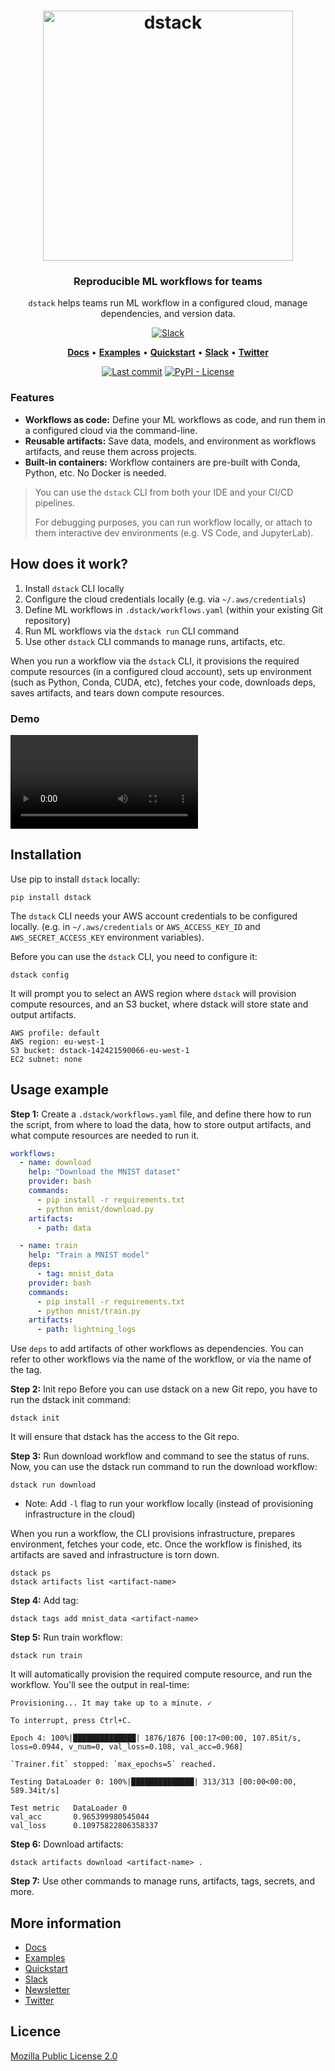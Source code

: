 <div align="center">
<h1 align="center">
  <a target="_blank" href="https://dstack.ai">
    <picture>
      <source media="(prefers-color-scheme: dark)" srcset="https://raw.githubusercontent.com/dstackai/dstack/master/docs/assets/logo-dark.svg"/>
      <img alt="dstack" src="https://raw.githubusercontent.com/dstackai/dstack/master/docs/assets/logo.svg" width="400px"/>
    </picture>
  </a>
</h1>

<h3 align="center">
Reproducible ML workflows for teams
</h3>

<p align="center">
<code>dstack</code> helps teams run ML workflow in a configured cloud, manage dependencies, and version data.
</p>

[![Slack](https://img.shields.io/badge/slack-chat%20with%20us-blueviolet?logo=slack&style=for-the-badge)](https://join.slack.com/t/dstackai/shared_invite/zt-xdnsytie-D4qU9BvJP8vkbkHXdi6clQ)

<p align="center">
<a href="https://docs.dstack.ai" target="_blank"><b>Docs</b></a> • 
<a href="https://docs.dstack.ai/examples" target="_blank"><b>Examples</b></a> • 
<a href="https://docs.dstack.ai/tutorials/quickstart"><b>Quickstart</b></a> • 
<a href="https://join.slack.com/t/dstackai/shared_invite/zt-xdnsytie-D4qU9BvJP8vkbkHXdi6clQ" target="_blank"><b>Slack</b></a> • 
<a href="https://twitter.com/dstackai" target="_blank"><b>Twitter</b></a>
</p>

[![Last commit](https://img.shields.io/github/last-commit/dstackai/dstack)](https://github.com/dstackai/dstack/commits/)
[![PyPI - License](https://img.shields.io/pypi/l/dstack?style=flat&color=blue)](https://github.com/dstackai/dstack/blob/master/LICENSE.md)

</div>

### Features

* **Workflows as code:** Define your ML workflows as code, and run them in a configured cloud via the command-line.
* **Reusable artifacts:** Save data, models, and environment as workflows artifacts, and reuse them across projects.
* **Built-in containers:** Workflow containers are pre-built with Conda, Python, etc. No Docker is needed.

> You can use the `dstack` CLI from both your IDE and your CI/CD pipelines.
> 
> For debugging purposes, you can run workflow locally, or attach to them interactive dev environments (e.g. VS Code, 
and JupyterLab).

## How does it work?

1. Install `dstack` CLI locally 
2. Configure the cloud credentials locally (e.g. via `~/.aws/credentials`)
3. Define ML workflows in `.dstack/workflows.yaml` (within your existing Git repository)
4. Run ML workflows via the `dstack run` CLI command
5. Use other `dstack` CLI commands to manage runs, artifacts, etc.

When you run a workflow via the `dstack` CLI, it provisions the required compute resources (in a configured cloud
account), sets up environment (such as Python, Conda, CUDA, etc), fetches your code, downloads deps,
saves artifacts, and tears down compute resources.

### Demo

<video src="https://user-images.githubusercontent.com/54148038/203490366-e32ef5bb-e134-4562-bf48-358ade41a225.mp4" controls="controls" style="max-width: 800px;"> 
</video>

## Installation

Use pip to install `dstack` locally:

```shell
pip install dstack
```

The `dstack` CLI needs your AWS account credentials to be configured locally.
(e.g. in `~/.aws/credentials` or `AWS_ACCESS_KEY_ID` and `AWS_SECRET_ACCESS_KEY` environment variables).

Before you can use the `dstack` CLI, you need to configure it:

```shell
dstack config
```

It will prompt you to select an AWS region 
where `dstack` will provision compute resources, and an S3 bucket, 
where dstack will store state and output artifacts.

```shell
AWS profile: default
AWS region: eu-west-1
S3 bucket: dstack-142421590066-eu-west-1
EC2 subnet: none
```

## Usage example

**Step 1:** Create a `.dstack/workflows.yaml` file, and define there how to run the script, 
from where to load the data, how to store output artifacts, and what compute resources are
needed to run it.

```yaml
workflows:
  - name: download
    help: "Download the MNIST dataset"
    provider: bash
    commands:
      - pip install -r requirements.txt
      - python mnist/download.py
    artifacts:
      - path: data

  - name: train
    help: "Train a MNIST model"
    deps:
      - tag: mnist_data
    provider: bash
    commands:
      - pip install -r requirements.txt
      - python mnist/train.py
    artifacts:
      - path: lightning_logs
```

Use `deps` to add artifacts of other workflows as dependencies. You can refer to other 
workflows via the name of the workflow, or via the name of the tag. 

**Step 2:** Init repo
Before you can use dstack on a new Git repo, you have to run the dstack init command:

```shell
dstack init
```
It will ensure that dstack has the access to the Git repo.


**Step 3:** Run download workflow and command to see the status of runs.
Now, you can use the dstack run command to run the download workflow:

```shell
dstack run download
```
- Note: Add `-l` flag to run your workflow locally (instead of provisioning infrastructure in the cloud)

When you run a workflow, the CLI provisions infrastructure, prepares environment, fetches your code, etc.
Once the workflow is finished, its artifacts are saved and infrastructure is torn down.

```shell
dstack ps
dstack artifacts list <artifact-name>
```

**Step 4:** Add tag:
```shell
dstack tags add mnist_data <artifact-name>
```

**Step 5:** Run train workflow:
```shell
dstack run train
```
It will automatically provision the required compute resource, and run the workflow. You'll see the output in real-time:

```shell
Provisioning... It may take up to a minute. ✓

To interrupt, press Ctrl+C.

Epoch 4: 100%|██████████████| 1876/1876 [00:17<00:00, 107.85it/s, loss=0.0944, v_num=0, val_loss=0.108, val_acc=0.968]

`Trainer.fit` stopped: `max_epochs=5` reached.

Testing DataLoader 0: 100%|██████████████| 313/313 [00:00<00:00, 589.34it/s]

Test metric   DataLoader 0
val_acc       0.965399980545044
val_loss      0.10975822806358337
```

**Step 6:** Download artifacts:
```shell
dstack artifacts download <artifact-name> .
```

**Step 7:** Use other commands to manage runs, artifacts, tags, secrets, and more.

## More information

 * [Docs](https://docs.dstack.ai/tutorials/quickstart)
 * [Examples](https://docs.dstack.ai/examples)
 * [Quickstart](https://docs.dstack.ai/tutorials/quickstart) 
 * [Slack](https://join.slack.com/t/dstackai/shared_invite/zt-xdnsytie-D4qU9BvJP8vkbkHXdi6clQ)
 * [Newsletter](https://dstack.curated.co/)
 * [Twitter](https://twitter.com/dstackai)
 
##  Licence

[Mozilla Public License 2.0](LICENSE.md)